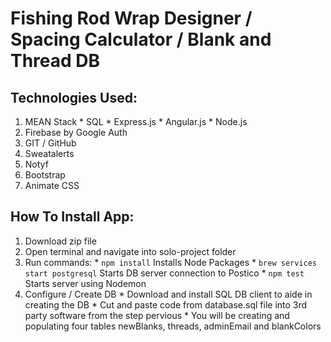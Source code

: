 # Fishing Rod Wrap Designer / Spacing Calculator / Blank and Thread DB

## Technologies Used:
  1. MEAN Stack
    * SQL
    * Express.js
    * Angular.js
    * Node.js
  2. Firebase by Google Auth
  3. GIT / GitHub
  4. Sweatalerts
  5. Notyf
  6. Bootstrap
  7. Animate CSS

## How To Install App:
  1. Download zip file
  2. Open terminal and navigate into solo-project folder
  3. Run commands:
    * ``` npm install ``` Installs Node Packages
    * ``` brew services start postgresql ``` Starts DB server connection to Postico
    * ``` npm test ``` Starts server using Nodemon
  4. Configure / Create DB
    * Download and install SQL DB client to aide in creating the DB
    * Cut and paste code from database.sql file into 3rd party software from the step pervious
    * You will be creating and populating four tables newBlanks, threads, adminEmail and blankColors
